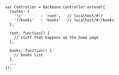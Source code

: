     var Controller = Backbone.Controller.extend({
      routes: {
        '!/'        : 'root',   // localhost/#!/
        '!/books'   : 'books'   // localhost/#!/books
      },
  
      root: function() {
        // stuff that happens on the home page
      },
  
      books: function() {
        // books list
      },
      ...
    });